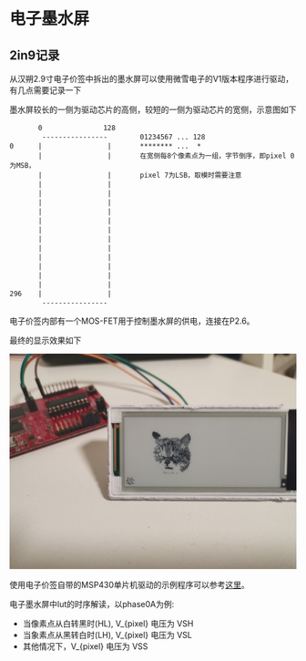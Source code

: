 # 电子墨水屏

## 2in9记录

从汉朔2.9寸电子价签中拆出的墨水屏可以使用微雪电子的V1版本程序进行驱动，有几点需要记录一下

墨水屏较长的一侧为驱动芯片的高侧，较短的一侧为驱动芯片的宽侧，示意图如下

```
       0               128
        ----------------        01234567 ... 128
0      |                |       ******** ...  * 
       |                |       在宽侧每8个像素点为一组，字节倒序，即pixel 0为MSB，
       |                |       pixel 7为LSB，取模时需要注意
       |                |
       |                |
       |                |
       |                |
       |                |
       |                |
       |                |
       |                |
       |                |
       |                |
       |                |
       |                |
296    |                |
        ----------------

```

电子价签内部有一个MOS-FET用于控制墨水屏的供电，连接在P2.6。

最终的显示效果如下

![epaper](../assets/images/epaper/epaper.jpg)

使用电子价签自带的MSP430单片机驱动的示例程序可以参考[这里](https://github.com/ieiao/hanshow-2in9-epaper)。

电子墨水屏中lut的时序解读，以phase0A为例:

* 当像素点从白转黑时(HL), V_{pixel} 电压为 VSH
* 当象素点从黑转白时(LH), V_{pixel} 电压为 VSL
* 其他情况下，V_{pixel} 电压为 VSS
